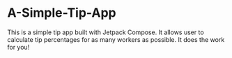# A-Simple-Tip-App

This is a simple tip app built with Jetpack Compose. It allows user to calculate tip percentages for as many workers as possible. It does the work for you!
